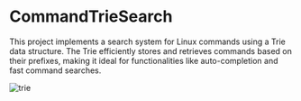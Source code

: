 # CommandTrieSearch
This project implements a search system for Linux commands using a Trie data structure. The Trie efficiently stores and retrieves commands based on their prefixes, making it ideal for functionalities like auto-completion and fast command searches.

![trie](https://github.com/user-attachments/assets/290da831-0bda-4503-9877-c92250ecb0f3)
